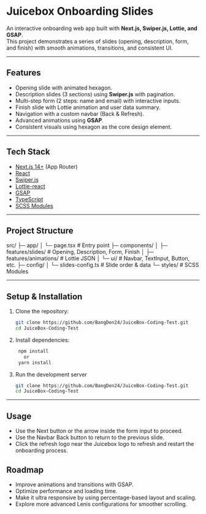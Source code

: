 # Juicebox Onboarding Slides

An interactive onboarding web app built with **Next.js, Swiper.js, Lottie, and GSAP**.  
This project demonstrates a series of slides (opening, description, form, and finish) with smooth animations, transitions, and consistent UI.

---

## Features
- Opening slide with animated hexagon.
- Description slides (3 sections) using **Swiper.js** with pagination.
- Multi-step form (2 steps: name and email) with interactive inputs.
- Finish slide with Lottie animation and user data summary.
- Navigation with a custom navbar (Back & Refresh).
- Advanced animations using **GSAP**.
- Consistent visuals using hexagon as the core design element.

---

## Tech Stack
- [Next.js 14+](https://nextjs.org/) (App Router)
- [React](https://react.dev/)
- [Swiper.js](https://swiperjs.com/)
- [Lottie-react](https://github.com/Gamote/lottie-react)
- [GSAP](https://gsap.com/)
- [TypeScript](https://www.typescriptlang.org/)
- [SCSS Modules](https://sass-lang.com/)

---

## Project Structure
src/
├─ app/
│ └─ page.tsx # Entry point
├─ components/
│ ├─ features/slides/ # Opening, Description, Form, Finish
│ ├─ features/animations/ # Lottie JSON
│ └─ ui/ # Navbar, TextInput, Button, etc.
├─ config/
│ └─ slides-config.ts # Slide order & data
└─ styles/ # SCSS Modules

---

## Setup & Installation
1. Clone the repository:
   ```bash
   git clone https://github.com/BangDen24/JuiceBox-Coding-Test.git
   cd JuiceBox-Coding-Test
2. Install dependencies:
   ```bash
    npm install
      or
    yarn install

3. Run the development server
   ```bash
   git clone https://github.com/BangDen24/JuiceBox-Coding-Test.git
   cd JuiceBox-Coding-Test  

---


## Usage
- Use the Next button or the arrow inside the form input to proceed.
- Use the Navbar Back button to return to the previous slide.
- Click the refresh logo near the Juicebox logo to refresh and restart the onboarding process.

## Roadmap
- Improve animations and transitions with GSAP.
- Optimize performance and loading time.
- Make it ultra responsive by using percentage-based layout and scaling.
- Explore more advanced Lenis configurations for smoother scrolling.
